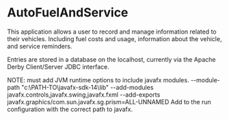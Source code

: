 # AutoFuelAndService

This application allows a user to record and manage information related to their vehicles. 
Including fuel costs and usage, information about the vehicle, and service reminders.

Entries are stored in a database on the localhost, currently via the Apache Derby Client/Server JDBC interface.


NOTE: must add JVM runtime options to include javafx modules. 
--module-path "c:\PATH-TO\javafx-sdk-14\lib" --add-modules javafx.controls,javafx.swing,javafx.fxml --add-exports javafx.graphics/com.sun.javafx.sg.prism=ALL-UNNAMED
Add to the run configuration with the correct path to javafx.
